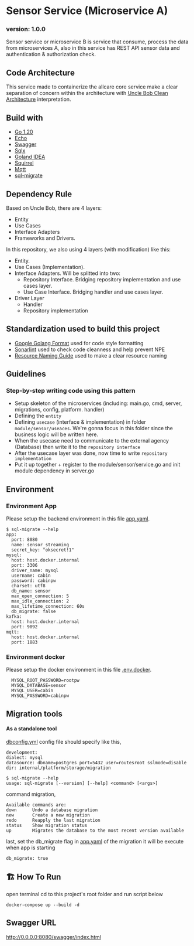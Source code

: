 # Sensor Service (Microservice A)
### version: 1.0.0
Sensor service or microservice B is service that consume, process the data from microservices A, also in this service has REST API sensor data and authentication & authorization check.

## Code Architecture
This service made to containerize the allcare core service make a clear separation
of concern within the architecture with [Uncle Bob Clean Architecture](https://blog.cleancoder.com/uncle-bob/2012/08/13/the-clean-architecture.html) interpretation.

## Build with

- [Go 1.20](https://adoptopenjdk.net/)
- [Echo](https://github.com/labstack/echo)
- [Swagger](https://github.com/swaggo/echo-swagger)
- [Sqlx](https://github.com/jmoiron/sqlx)
- [Goland IDEA](https://www.jetbrains.com/idea)
- [Squirrel](https://github.com/Masterminds/squirrel)
- [Mqtt](https://github.com/eclipse/paho.mqtt.golang)
- [sql-migrate](https://github.com/rubenv/sql-migrate)

## Dependency Rule
Based on Uncle Bob, there are 4 layers:
* Entity
* Use Cases
* Interface Adapters
* Frameworks and Drivers.

In this repository, we also using 4 layers (with modification) like this:
* Entity.
* Use Cases (Implementation).
* Interface Adapters. Will be splitted into two:
    * Repository Interface. Bridging repository implementation and use cases layer.
    * Use Case Interface. Bridging handler and use cases layer.
* Driver Layer
    * Handler
    * Repository implementation

## Standardization used to build this project

- [Google Golang Format](https://google.github.io/styleguide/go) used for code style formatting
- [Sonarlint](https://www.sonarlint.org/) used to check code cleanness and help prevent NPE
- [Resource Naming Guide](https://restfulapi.net/resource-naming/) used to make a clear resource naming

## Guidelines
### Step-by-step writing code using this pattern
- Setup skeleton of the microservices (including: main.go, cmd, server, migrations, config, platform. handler)
- Defining the `entity`
- Defining `usecase` (interface & implementation) in folder `module/sensor/useaces`. We're gonna focus in this folder since the business logic will be written here.
- When the usecase need to communicate to the external agency (Database) then write it to the `repository interface`
- After the usecase layer was done, now time to write `repository implementation`
- Put it up together + register to the module/sensor/service.go and init module dependency in server.go

## Environment

### Environment App
  Please setup the backend environment in this file [app.yaml](config%2Fapp.yaml).

    $ sql-migrate --help
    app:
      port: 8080
      name: sensor_streaming
      secret_key: "oksecret!1"
    mysql:
      host: host.docker.internal
      port: 3306
      driver_name: mysql
      username: cabin
      password: cabinpw
      charset: utf8
      db_name: sensor
      max_open_connection: 5
      max_idle_connection: 2
      max_lifetime_connection: 60s
      db_migrate: false
    kafka:
      host: host.docker.internal
      port: 9092
    mqtt:
      host: host.docker.internal
      port: 1883

### Environment docker
Please setup the docker environment in this file [.env.docker](.env.docker).

      MYSQL_ROOT_PASSWORD=rootpw
      MYSQL_DATABASE=sensor
      MYSQL_USER=cabin
      MYSQL_PASSWORD=cabinpw

## Migration tools
#### As a standalone tool
[dbconfig.yml](dbconfig.yml) config file should specify like this,

    development:
    dialect: mysql
    datasource: dbname=postgres port=5432 user=routesroot sslmode=disable
    dir: internal/platform/storage/migration

    $ sql-migrate --help
    usage: sql-migrate [--version] [--help] <command> [<args>]

command migration,

    Available commands are:
    down      Undo a database migration
    new       Create a new migration
    redo      Reapply the last migration
    status    Show migration status
    up        Migrates the database to the most recent version available

last, set the db_migrate flag in [app.yaml](config%2Fapp.yaml) of the migration it will be execute when app is starting

	db_migrate: true


## 🏗️ How To Run
open terminal cd to this project's root folder and run script below

    docker-compose up --build -d

## Swagger URL
http://0.0.0.0:8080/swagger/index.html